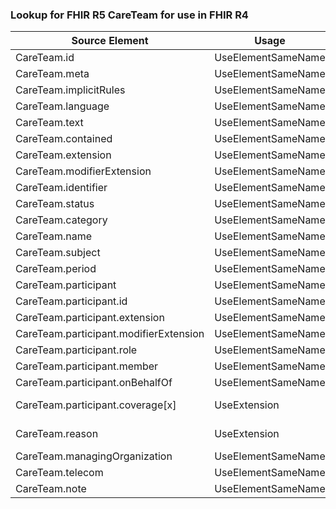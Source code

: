 ### Lookup for FHIR R5 CareTeam for use in FHIR R4

| Source Element | Usage | Target |
| -------------- | ----- | ------ |
| CareTeam.id | UseElementSameName | CareTeam.id |
| CareTeam.meta | UseElementSameName | CareTeam.meta |
| CareTeam.implicitRules | UseElementSameName | CareTeam.implicitRules |
| CareTeam.language | UseElementSameName | CareTeam.language |
| CareTeam.text | UseElementSameName | CareTeam.text |
| CareTeam.contained | UseElementSameName | CareTeam.contained |
| CareTeam.extension | UseElementSameName | CareTeam.extension |
| CareTeam.modifierExtension | UseElementSameName | CareTeam.modifierExtension |
| CareTeam.identifier | UseElementSameName | CareTeam.identifier |
| CareTeam.status | UseElementSameName | CareTeam.status |
| CareTeam.category | UseElementSameName | CareTeam.category |
| CareTeam.name | UseElementSameName | CareTeam.name |
| CareTeam.subject | UseElementSameName | CareTeam.subject |
| CareTeam.period | UseElementSameName | CareTeam.period |
| CareTeam.participant | UseElementSameName | CareTeam.participant |
| CareTeam.participant.id | UseElementSameName | CareTeam.participant.id |
| CareTeam.participant.extension | UseElementSameName | CareTeam.participant.extension |
| CareTeam.participant.modifierExtension | UseElementSameName | CareTeam.participant.modifierExtension |
| CareTeam.participant.role | UseElementSameName | CareTeam.participant.role |
| CareTeam.participant.member | UseElementSameName | CareTeam.participant.member |
| CareTeam.participant.onBehalfOf | UseElementSameName | CareTeam.participant.onBehalfOf |
| CareTeam.participant.coverage[x] | UseExtension | http://hl7.org/fhir/5.0/StructureDefinition/extension-CareTeam.participant.coverage |
| CareTeam.reason | UseExtension | http://hl7.org/fhir/5.0/StructureDefinition/extension-CareTeam.reason |
| CareTeam.managingOrganization | UseElementSameName | CareTeam.managingOrganization |
| CareTeam.telecom | UseElementSameName | CareTeam.telecom |
| CareTeam.note | UseElementSameName | CareTeam.note |
